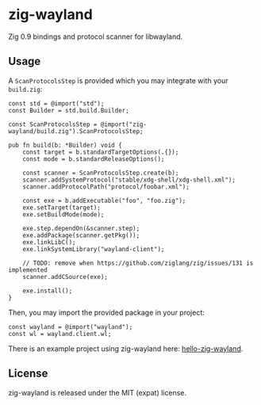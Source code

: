 # zig-wayland

Zig 0.9 bindings and protocol scanner for libwayland.

## Usage

A `ScanProtocolsStep` is provided which you may integrate with your
`build.zig`:

```zig
const std = @import("std");
const Builder = std.build.Builder;

const ScanProtocolsStep = @import("zig-wayland/build.zig").ScanProtocolsStep;

pub fn build(b: *Builder) void {
    const target = b.standardTargetOptions(.{});
    const mode = b.standardReleaseOptions();

    const scanner = ScanProtocolsStep.create(b);
    scanner.addSystemProtocol("stable/xdg-shell/xdg-shell.xml");
    scanner.addProtocolPath("protocol/foobar.xml");

    const exe = b.addExecutable("foo", "foo.zig");
    exe.setTarget(target);
    exe.setBuildMode(mode);

    exe.step.dependOn(&scanner.step);
    exe.addPackage(scanner.getPkg());
    exe.linkLibC();
    exe.linkSystemLibrary("wayland-client");

    // TODO: remove when https://github.com/ziglang/zig/issues/131 is implemented
    scanner.addCSource(exe);

    exe.install();
}

```

Then, you may import the provided package in your project:

```zig
const wayland = @import("wayland");
const wl = wayland.client.wl;
```

There is an example project using zig-wayland here:
[hello-zig-wayland](https://github.com/ifreund/hello-zig-wayland).

## License

zig-wayland is released under the MIT (expat) license.
